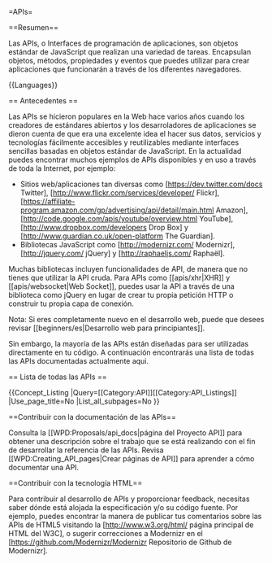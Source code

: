 =APIs=

==Resumen==

Las APIs, o Interfaces de programación de aplicaciones, son objetos estándar de JavaScript que realizan una variedad de tareas. Encapsulan objetos, métodos, propiedades y eventos que puedes utilizar para crear aplicaciones que funcionarán a través de los diferentes navegadores.

{{Languages}}

== Antecedentes ==

Las APIs se hicieron populares en la Web hace varios años cuando los creadores de estándares abiertos y los desarroladores de aplicaciones se dieron cuenta de que era una excelente idea el hacer sus datos, servicios y tecnologías fácilmente accesibles y reutilizables mediante interfaces sencillas basadas en objetos estándar de JavaScript. En la actualidad puedes encontrar muchos ejemplos de APIs disponibles y en uso a través de toda la Internet, por ejemplo:

* Sitios web/aplicaciones tan diversas como [https://dev.twitter.com/docs Twitter], [http://www.flickr.com/services/developer/ Flickr], [https://affiliate-program.amazon.com/gp/advertising/api/detail/main.html Amazon], [http://code.google.com/apis/youtube/overview.html YouTube], [http://www.dropbox.com/developers Drop Box] y [http://www.guardian.co.uk/open-platform The Guardian].
* Bibliotecas JavaScript como [http://modernizr.com/ Modernizr], [http://jquery.com/ jQuery] y [http://raphaeljs.com/ Raphaël].

Muchas bibliotecas incluyen funcionalidades de API, de manera que no tienes que utilizar la API cruda. Para APIs como [[apis/xhr|XHR]]  y [[apis/websocket|Web Socket]], puedes usar la API a través de una biblioteca como jQuery en lugar de crear tu propia petición HTTP o construir tu  propia capa de conexión.

Nota: Si eres completamente nuevo en el desarrollo web, puede que desees revisar [[beginners/es|Desarrollo web para principiantes]].

Sin embargo, la mayoría de las APIs están diseñadas para ser utilizadas directamente en tu código. A continuación encontrarás una lista de todas las APIs documentadas actualmente aqui.

== Lista de todas las APIs ==

{{Concept_Listing
|Query=[[Category:API]][[Category:API_Listings]]
|Use_page_title=No
|List_all_subpages=No
}}

==Contribuir con la documentación de las APIs==

Consulta la [[WPD:Proposals/api_docs|página del Proyecto API]] para obtener una descripción sobre el trabajo que se está realizando con el fin de desarrollar la referencia de las APIs. Revisa [[WPD:Creating_API_pages|Crear páginas de API]] para aprender a cómo documentar una API.

==Contribuir con la tecnología HTML==

Para contribuir al desarrollo de APIs y proporcionar feedback, necesitas saber dónde está alojada la especificación y/o su código fuente. Por ejemplo, puedes encontrar la manera de publicar tus comentarios sobre las APIs de HTML5 visitando la [http://www.w3.org/html/ página principal de HTML del W3C], o sugerir correcciones a Modernizr en el [https://github.com/Modernizr/Modernizr Repositorio de Github de Modernizr].